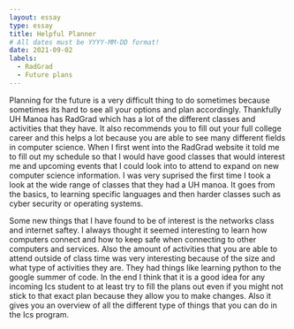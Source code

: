 ```yaml
---
layout: essay
type: essay
title: Helpful Planner
# All dates must be YYYY-MM-DD format!
date: 2021-09-02
labels:
  - RadGrad
  - Future plans
---
```

Planning for the future is a very difficult thing to do sometimes because sometimes its hard to see all your options and plan accordingly. Thankfully UH Manoa has RadGrad which 
has a lot of the different classes and activities that they have. It also recommends you to fill out your full college career and this helps a lot because you are able to see many 
different fields in computer science. When I first went into the RadGrad website it told me to fill out my schedule so that I would have good classes that would interest me and 
upcoming events that I could look into to attend to expand on new computer science information. I was very suprised the first time I took a look at the wide range of classes that 
they had a UH manoa. It goes from the basics, to learning specific languages and then harder classes such as cyber security or operating systems. 

Some new things that I have found to be of interest is the networks class and internet saftey. I always thought it seemed interesting to learn how computers connect and how to keep
safe when connecting to other computers and services. Also the amount of activities that you are able to attend outside of class time was very interesting because of the size and 
what type of activities they are. They had things like learning python to the google summer of code. In the end I think that it is a good idea for any incoming Ics student to at 
least try to fill the plans out even if you might not stick to that exact plan because they allow you to make changes. Also it gives you an overview of all the different type of 
things that you can do in the Ics program. 

